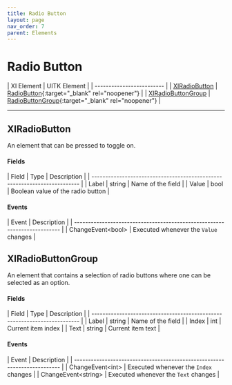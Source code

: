 ```yaml
---
title: Radio Button
layout: page
nav_order: 7
parent: Elements
---
```


# Radio Button

| XI Element | UITK Element |
| ------------------------- |
| [XIRadioButton](#xiradiobutton) | [RadioButton](https://docs.unity3d.com/Manual/UIE-uxml-element-RadioButton.html){:target="_blank" rel="noopener"} |
| [XIRadioButtonGroup](#xiradiobuttongroup) | [RadioButtonGroup](https://docs.unity3d.com/Manual/UIE-uxml-element-RadioButtonGroup.html){:target="_blank" rel="noopener"} |

---

## XIRadioButton

An element that can be pressed to toggle on.

#### Fields

| Field   | Type           | Description                                    |
| ------------------------------------------------------------------------- |
| Label            | string         | Name of the field                     |
| Value            | bool           | Boolean value of the radio button     |

#### Events

| Event                   | Description                                     |
| ------------------------------------------------------------------------- |
| ChangeEvent\<bool>     | Executed whenever the `Value` changes            |




## XIRadioButtonGroup

An element that contains a selection of radio buttons where one can be selected as an option.

#### Fields

| Field   | Type           | Description                                    |
| ------------------------------------------------------------------------- |
| Label            | string         | Name of the field                     |
| Index            | int            | Current item index                    |
| Text             | string         | Current item text                     |

#### Events

| Event                   | Description                                     |
| ------------------------------------------------------------------------- |
| ChangeEvent\<int>       | Executed whenever the `Index` changes           |
| ChangeEvent\<string>    | Executed whenever the `Text` changes            |

